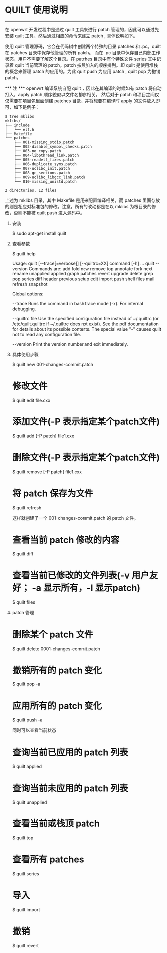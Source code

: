 QUILT 使用说明
===
---------------------------------
在 openwrt 开发过程中是通过 quilt 工具来进行 patch 管理的，因此可以通过先安装 quilt 工具，然后通过相应的命令来建立 patch , 具体说明如下。

使用 quilt 管理源码，它会在代码树中创建两个特殊的目录 patches 和 .pc。quilt 在 patches 目录中保存他管理的所有 patch。 而在 .pc 目录中保存自己内部工作状态，用户不需要了解这个目录。在 patches 目录中有个特殊文件 series 其中记录着 quilt 当前管理的 patch。patch 按照加入的顺序排列。即 quilt 是使用堆栈的概念来管理 patch 的应用的。为此 quilt push 为应用 patch , quilt pop 为撤销 patch。

*** 注 ***
openwrt 编译系统自配 quilt ，因此在其编译的时候如有 patch 将自动打入，apply patch 顺序貌似以文件名排序相关。
然后对于 patch 和项目之间仅仅需要在项目包里面创建 patches 目录，并将想要在编译时 apply 的文件放入即可，如下是例子：

    $ tree mklibs
    mklibs/
    ├── include
    │   └── elf.h
    ├── Makefile
    └── patches
        ├── 001-missing_stdio.patch
        ├── 002-disable_symbol_checks.patch
        ├── 003-no_copy.patch
        ├── 004-libpthread_link.patch
        ├── 005-readelf_fixes.patch
        ├── 006-duplicate_syms.patch
        ├── 007-uclibc_init.patch
        ├── 008-gc_sections.patch
        ├── 009-uclibc_libgcc_link.patch
        └── 010-missing_unistd.patch

    2 directories, 12 files

上述为 mklibs 目录，其中 Makefile 是用来配置编译相关，而 patches 里面存放的则是相应对标准包的修改。注意，所有的改动都是在以 mklibs 为根目录的修改，否则不能被 quilt push 进入源码中。

1. 安装
    
    $ sudo apt-get install quilt

2. 查看参数
    
    $ quilt help

    Usage: quilt [--trace[=verbose]] [--quiltrc=XX] command [-h] ...
           quilt --version
    Commands are:
            add       fold    new       remove    top
            annotate  fork    next      rename    unapplied
            applied   graph   patches   revert    upgrade
            delete    grep    pop       series
            diff      header  previous  setup
            edit      import  push      shell
            files     mail    refresh   snapshot

    Global options:

    --trace
            Runs the command in bash trace mode (-x). For internal debugging.

    --quiltrc file
            Use the specified configuration file instead of ~/.quiltrc (or
            /etc/quilt.quiltrc if ~/.quiltrc does not exist).  See the pdf
            documentation for details about its possible contents.  The
            special value "-" causes quilt not to read any configuration
            file.

    --version
            Print the version number and exit immediately.

3. 具体使用步骤

    $ quilt new 001-changes-commit.patch
    # 修改文件
    $ quilt edit file.cxx
    # 添加文件(-P 表示指定某个patch文件)
    $ quilt add [-P patch] file1.cxx
    # 删除文件(-P 表示指定某个patch文件)
    $ quilt remove [-P patch] file1.cxx
    # 将 patch 保存为文件
    $ quilt refresh

    这样就创建了一个 001-changes-commit.patch 的 patch 文件。

    # 查看当前 patch 修改的内容
    $ quilt diff

    # 查看当前已修改的文件列表(-v 用户友好； -a 显示所有，-l 显示patch)
    $ quilt files

4. patch 管理

    # 删除某个 patch 文件
    $ quilt delete 0001-changes-commit.patch
    # 撤销所有的 patch 变化
    $ quilt pop -a 
    # 应用所有的 patch 变化
    $ quilt push -a 

    同时可以查看当前状态
    # 查询当前已应用的 patch 列表
    $ quilt applied
    # 查询当前未应用的 patch 列表
    $ quilt unapplied

    # 查看当前或栈顶 patch
    $ quilt top

    # 查看所有 patches
    $ quilt series

    # 导入
    $ quilt import 
    # 撤销
    $ quilt revert